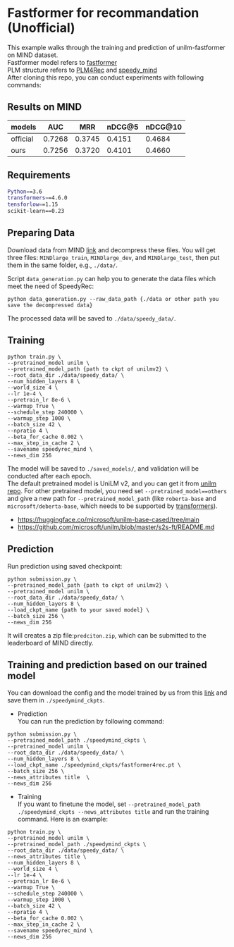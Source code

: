 # Fastformer for recommandation (Unofficial)
This example walks through the training and prediction of unilm-fastformer on MIND dataset. <br> 
Fastformer model refers to [fastformer](https://github.com/wuch15/Fastformer) <br>
PLM structure refers to [PLM4Rec](https://github.com/wuch15/PLM4NewsRec) and [speedy_mind](https://github.com/microsoft/SpeedyRec/tree/main/speedy_mind)<br>
After cloning this repo, you can conduct experiments with following commands:

## Results on MIND
| models   | AUC    | MRR    | nDCG@5 | nDCG@10 |
|----------|--------|--------|--------|---------|
| official | 0.7268 | 0.3745 | 0.4151 | 0.4684  |
| ours     | 0.7256 | 0.3720 | 0.4101 | 0.4660  |


## Requirements
```bash
Python==3.6
transformers==4.6.0
tensforlow==1.15
scikit-learn==0.23
```

## Preparing Data
Download data from MIND [link](https://msnews.github.io/) and decompress these files. You will get three files:
`MINDlarge_train`, `MINDlarge_dev`, and `MINDlarge_test`, then put them in the same folder, e.g., `./data/`. 

Script `data_generation.py` can help you to generate the data files which meet the need of SpeedyRec:
```
python data_generation.py --raw_data_path {./data or other path you save the decompressed data}
```
The processed data will be saved to `./data/speedy_data/`.

## Training 
```
python train.py \
--pretrained_model unilm \
--pretrained_model_path {path to ckpt of unilmv2} \
--root_data_dir ./data/speedy_data/ \
--num_hidden_layers 8 \
--world_size 4 \
--lr 1e-4 \
--pretrain_lr 8e-6 \
--warmup True \
--schedule_step 240000 \
--warmup_step 1000 \
--batch_size 42 \
--npratio 4 \
--beta_for_cache 0.002 \
--max_step_in_cache 2 \
--savename speedyrec_mind \
--news_dim 256
```
The model will be saved to `./saved_models/`, and validation will be conducted after each epoch.   
The default pretrained model is UniLM v2, and you can get it from [unilm repo](https://github.com/microsoft/unilm). For other pretrained model, you need set `--pretrained_model==others` and give a new path for `--pretrained_model_path`
(like `roberta-base` and `microsoft/deberta-base`, which needs to be supported by [transformers](https://huggingface.co/transformers/model_doc/auto.html?highlight=automodel#transformers.AutoModel)).

- https://huggingface.co/microsoft/unilm-base-cased/tree/main
- https://github.com/microsoft/unilm/blob/master/s2s-ft/README.md

## Prediction
Run prediction using saved checkpoint:
```
python submission.py \
--pretrained_model_path {path to ckpt of unilmv2} \
--pretrained_model unilm \
--root_data_dir ./data/speedy_data/ \
--num_hidden_layers 8 \
--load_ckpt_name {path to your saved model} \
--batch_size 256 \
--news_dim 256
```
It will creates a zip file:`predciton.zip`, which can be submitted to the leaderboard of MIND directly.  

## Training and prediction based on our trained model 
You can download the config and the model trained by us from this [link](https://rec.ustc.edu.cn/share/2d76b930-3955-11ed-af65-11758bdcd0e4) and save them in `./speedymind_ckpts`.  
- Prediction  
You can run the prediction by following command:
```
python submission.py \
--pretrained_model_path ./speedymind_ckpts \
--pretrained_model unilm \
--root_data_dir ./data/speedy_data/ \
--num_hidden_layers 8 \
--load_ckpt_name ./speedymind_ckpts/fastformer4rec.pt \
--batch_size 256 \
--news_attributes title  \
--news_dim 256
```

- Training  
If you want to finetune the model, set `--pretrained_model_path ./speedymind_ckpts --news_attributes title` and run the training command. Here is an example: 
```
python train.py \
--pretrained_model unilm \
--pretrained_model_path ./speedymind_ckpts \
--root_data_dir ./data/speedy_data/ \
--news_attributes title \
--num_hidden_layers 8 \
--world_size 4 \
--lr 1e-4 \
--pretrain_lr 8e-6 \
--warmup True \
--schedule_step 240000 \
--warmup_step 1000 \
--batch_size 42 \
--npratio 4 \
--beta_for_cache 0.002 \
--max_step_in_cache 2 \
--savename speedyrec_mind \
--news_dim 256
```